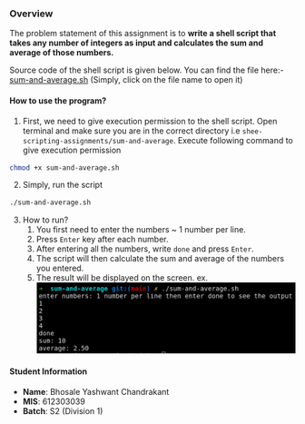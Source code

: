 ### Overview
The problem statement of this assignment is to **write a shell script that takes any number of integers as input and calculates the sum and average of those numbers.**

Source code of the shell script is given below. You can find the file here:- [sum-and-average.sh](./sum-and-average.sh) (Simply, click on the file name to open it)

#### How to use the program?
1. First, we need to give execution permission to the shell script. Open terminal and make sure you are in the correct directory i.e `shee-scripting-assignments/sum-and-average`.
Execute following command to give execution permission
```bash
chmod +x sum-and-average.sh
```
2. Simply, run the script
```bash
./sum-and-average.sh
```
3. How to run?
    1. You first need to enter the numbers ~ 1 number per line.
    2. Press `Enter` key after each number.
    3. After entering all the numbers, write `done` and press `Enter`.
    4. The script will then calculate the sum and average of the numbers you entered.
    5. The result will be displayed on the screen.
    ex. ![Demo](./demo.png)

#### Student Information
- **Name**: Bhosale Yashwant Chandrakant
- **MIS**: 612303039
- **Batch**: S2 (Division 1)